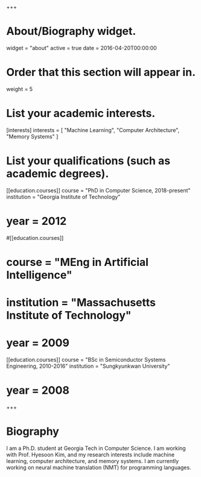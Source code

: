 +++
# About/Biography widget.
widget = "about"
active = true
date = 2016-04-20T00:00:00

# Order that this section will appear in.
weight = 5

# List your academic interests.
[interests]
  interests = [
    "Machine Learning",
    "Computer Architecture",
    "Memory Systems"
  ]

# List your qualifications (such as academic degrees).
[[education.courses]]
  course = "PhD in Computer Science, 2018-present"
  institution = "Georgia Institute of Technology"
#  year = 2012

#[[education.courses]]
#  course = "MEng in Artificial Intelligence"
#  institution = "Massachusetts Institute of Technology"
#  year = 2009

[[education.courses]]
  course = "BSc in Semiconductor Systems Engineering, 2010-2016"
  institution = "Sungkyunkwan University"
#  year = 2008
 
+++

# Biography

I am a Ph.D. student at Georgia Tech in Computer Science. I am working with Prof. Hyesoon Kim, and my research interests include machine learning, computer architecture, and memory systems.
I am currently working on neural machine translation (NMT) for programming languages.

